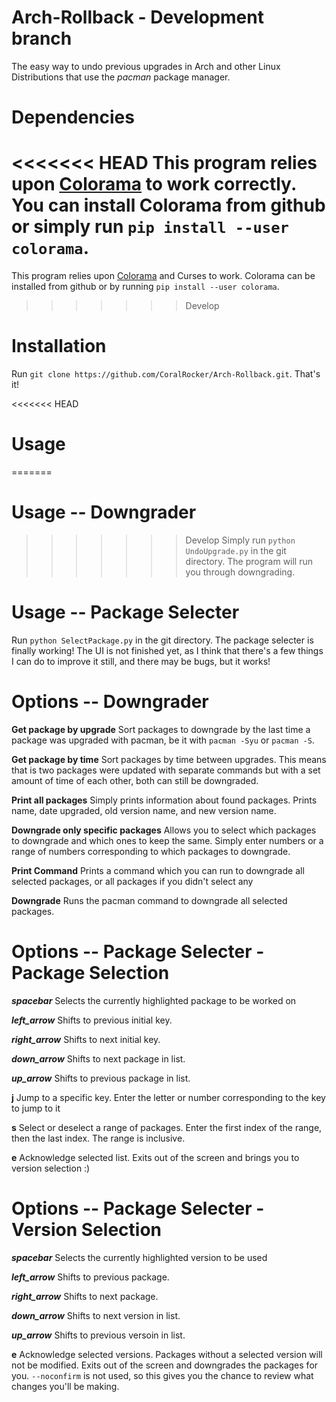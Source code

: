 # Arch-Rollback - Development branch
The easy way to undo previous upgrades in Arch and other Linux Distributions that use the _pacman_ package manager.

# Dependencies
<<<<<<< HEAD
This program relies upon [Colorama](https://github.com/tartley/colorama) to work correctly. You can install Colorama from github or simply run  `pip install --user colorama`.
=======
This program relies upon [Colorama](https://github.com/tartley/colorama) and Curses to work. Colorama can be installed from github or by running `pip install --user colorama`.
>>>>>>> Develop

# Installation
Run `git clone https://github.com/CoralRocker/Arch-Rollback.git`. That's it!

<<<<<<< HEAD

# Usage
=======
# Usage -- Downgrader
>>>>>>> Develop
Simply run `python UndoUpgrade.py` in the git directory. The program will run you through downgrading.

# Usage -- Package Selecter
Run `python SelectPackage.py` in the git directory. The package selecter is finally working! The UI is not finished yet, as I think that there's a few things I can do to improve it still, and there may be bugs, but it works!

# Options -- Downgrader
**Get package by upgrade** Sort packages to downgrade by the last time a package was upgraded with pacman, be it with `pacman -Syu` or `pacman -S`.

**Get package by time** Sort packages by time between upgrades. This means that is two packages were updated with separate commands but with a set amount of time of each other, both can still be downgraded.

**Print all packages** Simply prints information about found packages. Prints name, date upgraded, old version name, and new version name.

**Downgrade only specific packages** Allows you to select which packages to downgrade and which ones to keep the same. Simply enter numbers or a range of numbers corresponding to which packages to downgrade.

**Print Command** Prints a command which you can run to downgrade all selected packages, or all packages if you didn't select any

**Downgrade** Runs the pacman command to downgrade all selected packages.

# Options -- Package Selecter - Package Selection
**_spacebar_** Selects the currently highlighted package to be worked on

**_left_arrow_** Shifts to previous initial key.

**_right_arrow_** Shifts to next initial key.

**_down_arrow_** Shifts to next package in list.

**_up_arrow_** Shifts to previous package in list.

**j** Jump to a specific key. Enter the letter or number corresponding to the key to jump to it

**s** Select or deselect a range of packages. Enter the first index of the range, then the last index. The range is inclusive.

**e** Acknowledge selected list. Exits out of the screen and brings you to version selection :)

# Options -- Package Selecter - Version Selection
**_spacebar_** Selects the currently highlighted version to be used

**_left_arrow_** Shifts to previous package.

**_right_arrow_** Shifts to next package.

**_down_arrow_** Shifts to next version in list.

**_up_arrow_** Shifts to previous versoin in list.

**e** Acknowledge selected versions. Packages without a selected version will not be modified. Exits out of the screen and downgrades the packages for you. `--noconfirm` is not used, so this gives you the chance to review what changes you'll be making.
